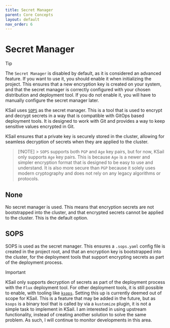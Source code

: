 ```yaml
---
title: Secret Manager
parent: Core Concepts
layout: default
nav_order: 6
---
```


# Secret Manager

> [!TIP]
> The `Secret Manager` is disabled by default, as it is considered an advanced feature. If you want to use it, you should enable it when initializing the project. This ensures that a new encryption key is created on your system, and that the secret manager is correctly configured with your chosen distribution and deployment tool. If you do not enable it, you will have to manually configure the secret manager later.

KSail uses [`SOPS`](https://getsops.io) as the secret manager. This is a tool that is used to encrypt and decrypt secrets in a way that is compatible with GitOps based deployment tools. It is designed to work with Git and provides a way to keep sensitive values encrypted in Git.

KSail ensures that a private key is securely stored in the cluster, allowing for seamless decryption of secrets when they are applied to the cluster.

> [!NOTE] > `SOPS` supports both `PGP` and `Age` key pairs, but for now, KSail only supports `Age` key pairs. This is because `Age` is a newer and simpler encryption format that is designed to be easy to use and understand. It is also more secure than `PGP` because it solely uses modern cryptography and does not rely on any legacy algorithms or protocols.

## None

No secret manager is used. This means that encryption secrets are not bootstrapped into the cluster, and that encrypted secrets cannot be applied to the cluster. This is the default option.

## SOPS

SOPS is used as the secret manager. This ensures a `.sops.yaml` config file is created in the project root, and that an encryption key is bootstrapped into the cluster, for the deployment tools that support encrypting secrets as part of the deployment process.

> [!IMPORTANT]
> KSail only supports decryption of secrets as part of the deployment process with the `Flux` deployment tool. For other deployment tools, it is still possible to enable, with tooling like [`ksops`](https://github.com/viaduct-ai/kustomize-sops). Setting this up is currently deemed out of scope for KSail. This is a feature that may be added in the future, but as `ksops` is a binary tool that is called by via a `kustomize` plugin, it is not a simple task to implement in KSail. I am interested in using upstream functionality, instead of creating another solution to solve the same problem. As such, I will continue to monitor developments in this area.
